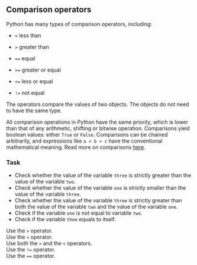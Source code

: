 ## Comparison operators

Python has many types of comparison operators, including: 
- `<` less than
  
- `>` greater than 
  
- `==` equal 
  
- `>=` greater or equal
  
- `<=` less or equal
  
- `!=` not equal

The operators  compare the values of two objects. The objects do not need 
to have the same type.


All comparison operations in Python have the same priority, which is lower than
that of any arithmetic, shifting or bitwise operation. Comparisons yield boolean 
values: either `True` or `False`. Comparisons can be chained arbitrarily, and 
expressions like `a < b < c` have the 
conventional mathematical meaning. Read more on comparisons <a href="https://docs.python.org/3/reference/expressions.html#comparisons">here</a>.
### Task
 - Check whether the value of the variable `three` is strictly greater than the value of 
the variable `two`.
 - Check whether the value of the variable `one` is strictly smaller than the value of
   the variable `three`.
 - Check whether the value of the variable `three` is strictly greater than both the value of
   the variable `two` and the value of the variable `one`.
 - Check if the variable `one` is not equal to variable `two`.
 - Check if the variable `thee` equals to itself.

<div class='hint'>Use the <code>></code> operator.</div>
<div class='hint'>Use the <code><</code> operator.</div>
<div class='hint'>Use both the <code>></code> and the <code><</code> operators.</div>
<div class='hint'>Use the <code>!=</code> operator.</div>
<div class='hint'>Use the <code>==</code> operator.</div>
